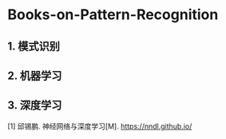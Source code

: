 # Books-on-Pattern-Recognition

## 1. 模式识别

## 2. 机器学习

## 3. 深度学习
[1]  邱锡鹏. 神经网络与深度学习[M]. https://nndl.github.io/
